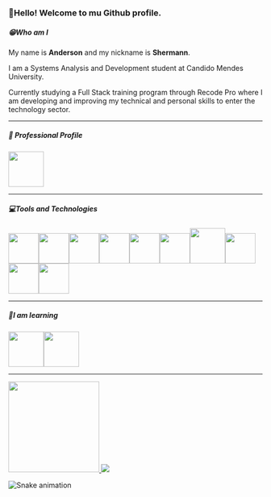 ### 👋Hello! Welcome to mu Github profile.

##### 😁Who am I

My name is <b>Anderson</b> and my nickname is <b>Shermann</b>.

I am a Systems Analysis and Development student at Candido Mendes University.

Currently studying a Full Stack training program through Recode Pro where I am developing and improving my technical and personal skills to enter the technology sector.

<hr>

##### 💼 Professional Profile

<a href="https://www.linkedin.com/in/andersonshermann/">
<img src="https://cdn.jsdelivr.net/gh/devicons/devicon/icons/linkedin/linkedin-original-wordmark.svg" width="70" height="70" /></a>

<hr>

##### 💻Tools and Technologies

<img src="https://cdn.jsdelivr.net/gh/devicons/devicon/icons/html5/html5-original.svg" width="60" height="60"  /><img src="https://cdn.jsdelivr.net/gh/devicons/devicon/icons/css3/css3-original.svg"  width="60" height="60"  /><img src="https://cdn.jsdelivr.net/gh/devicons/devicon/icons/bootstrap/bootstrap-original.svg"  width="60" height="60"/><img src="https://cdn.jsdelivr.net/gh/devicons/devicon/icons/javascript/javascript-original.svg" width="60" height="60" /><img src="https://cdn.jsdelivr.net/gh/devicons/devicon/icons/react/react-original.svg" width="60" height="60"/><img src="https://cdn.jsdelivr.net/gh/devicons/devicon/icons/python/python-original.svg"  width="60" height="60"/><img src="https://cdn.jsdelivr.net/gh/devicons/devicon/icons/mysql/mysql-original-wordmark.svg" width="70" height="70" /><img src="https://cdn.jsdelivr.net/gh/devicons/devicon/icons/github/github-original.svg" width="60" height="60" /><img src="https://raw.githubusercontent.com/microsoft/PowerBI-Icons/2bf1c982fb24528eee1559a96a25eb534c175cfd/SVG/Power-BI.svg"  width="60" height="60"><img src="https://raw.githubusercontent.com/microsoft/PowerBI-Icons/2bf1c982fb24528eee1559a96a25eb534c175cfd/SVG/Power-Automate-Colored.svg"  width="60" height="60">

<hr>

##### 🧠I am learning

<img src="https://cdn.jsdelivr.net/gh/devicons/devicon/icons/java/java-original-wordmark.svg" width="70" height="70" /><img src="https://cdn.jsdelivr.net/gh/devicons/devicon/icons/spring/spring-original-wordmark.svg" width="70" height="70" />

<hr>

<div>
<a href="https://github.com/AndersonShermann"> 
    <img loading="lazy" height="180em" src="https://github-readme-stats.vercel.app/api/top-langs/?username=AndersonShermann&hide=Jupyter Notebook&layout=compact&langs_count=7&theme=dracula"/>
    <img src="https://github-readme-stats.vercel.app/api?username=AndersonShermann&show_icons=true&rank_icon=github&theme=dracula&hide=stars,prs,issues&custom_title=Anderson Shermann Git Stats"></a>
</div>


![Snake animation](https://github.com/seu-usuário-aqui/seu-usuário-aqui/blob/output/github-contribution-grid-snake.svg)





<!--
**AndersonShermann/AndersonShermann** is a ✨ _special_ ✨ repository because its `README.md` (this file) appears on your GitHub profile.

Here are some ideas to get you started:

- 🔭 I’m currently working on ...
- 🌱 I’m currently learning ...
- 👯 I’m looking to collaborate on ...
- 🤔 I’m looking for help with ...
- 💬 Ask me about ...
- 📫 How to reach me: ...
- 😄 Pronouns: ...
- ⚡ Fun fact: ...
-->
